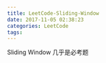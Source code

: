 ```yaml
---
title: LeetCode-Sliding-Window
date: 2017-11-05 02:38:23
categories: LeetCode
tags:
---
```


Sliding Window 几乎是必考题

